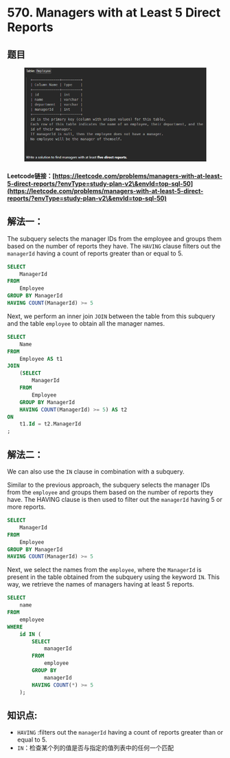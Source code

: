 # 570. Managers with at Least 5 Direct Reports

## 题目

<figure><img src="../../.gitbook/assets/image (1) (1) (1) (1) (1) (1).png" alt=""><figcaption></figcaption></figure>

#### Leetcode链接：[https://leetcode.com/problems/managers-with-at-least-5-direct-reports/?envType=study-plan-v2\&envId=top-sql-50](https://leetcode.com/problems/managers-with-at-least-5-direct-reports/?envType=study-plan-v2\&envId=top-sql-50)

## 解法一：

The subquery selects the manager IDs from the employee and groups them based on the number of reports they have. The `HAVING` clause filters out the `managerId` having a count of reports greater than or equal to 5.

```sql
SELECT 
    ManagerId
FROM 
    Employee
GROUP BY ManagerId
HAVING COUNT(ManagerId) >= 5
```

Next, we perform an inner join `JOIN` between the table from this subquery and the table `employee` to obtain all the manager names.

```sql
SELECT
    Name
FROM
    Employee AS t1 
JOIN
    (SELECT 
        ManagerId
    FROM 
        Employee
    GROUP BY ManagerId
    HAVING COUNT(ManagerId) >= 5) AS t2
ON 
    t1.Id = t2.ManagerId
;
```

## 解法二：

We can also use the `IN` clause in combination with a subquery.

Similar to the previous approach, the subquery selects the manager IDs from the `employee` and groups them based on the number of reports they have. The HAVING clause is then used to filter out the `managerId` having 5 or more reports.

```sql
SELECT 
    ManagerId
FROM 
    Employee
GROUP BY ManagerId
HAVING COUNT(ManagerId) >= 5
```

Next, we select the names from the `employee`, where the `ManagerId` is present in the table obtained from the subquery using the keyword `IN`. This way, we retrieve the names of managers having at least 5 reports.

```sql
SELECT
    name
FROM
    employee
WHERE
    id IN (
        SELECT
            managerId
        FROM
            employee
        GROUP BY
            managerId
        HAVING COUNT(*) >= 5
    );
```

## **知识点:**&#x20;

* `HAVING` :filters out the `managerId` having a count of reports greater than or equal to 5.
* `IN`：检查某个列的值是否与指定的值列表中的任何一个匹配
